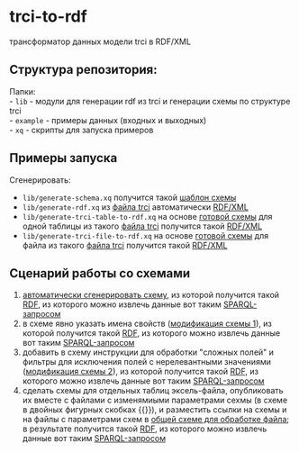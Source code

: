 # trci-to-rdf
трансформатор данных модели trci в RDF/XML
    
## Структура репозитория:  
Папки:  
    - `lib` - модули для генерации rdf из trci и генерации схемы по структуре trci  
    - `example` - примеры данных (входных и выходных)  
    - `xq` - скрипты для запуска примеров  

## Примеры запуска

Сгенерировать:
- `lib/generate-schema.xq` получится такой [шаблон схемы](example/schemas/schema-example.json)
- `lib/generate-rdf.xq` из [файла trci](example/TRCI/TRCI-example.xml) автоматически [RDF/XML](example/RDF/RDF-example.xml) 
- `lib/generate-trci-table-to-rdf.xq` на основе [готовой схемы](example/schemas/schema-example-2.json) для одной таблицы из такого [файла trci](example/TRCI/TRCI-example.xml) получится такой [RDF/XML](example/RDF/RDF-example-2.xml)
- `lib/generate-trci-file-to-rdf.xq` на основе [готовой схемы](example/schemas/schema-file-example.json) для  файла из такого [файла trci](example/TRCI/TRCI-example.xml) получится такой [RDF/XML](example/RDF/RDF-example-3-file.xml)

## Сценарий работы со схемами  
1. [автоматически сгенерировать схему](xq/generate-schema.xq), из которой получится такой [RDF](example/RDF/RDF-example.xml), из которого можно извлечь данные вот таким [SPARQL-запросом](example/SPARQL/SPARQL-example.rq)
1. в схеме явно указать имена свойств ([модификация схемы 1](example/schemas/schema-example-1.json)), из которой получится такой [RDF](example/RDF/RDF-example-1.xml), из которого можно извлечь данные вот таким [SPARQL-запросом](example/SPARQL/SPARQL-example1.rq)
1. добавить в схему инструкции для обработки "сложных полей" и фильтры для исключения полей с нерелевантными значениями ([модификация схемы 2](example/schemas/schema-example-2.json)), из которой получится такой [RDF](example/RDF/RDF-example-2.xml), из которого можно извлечь данные вот таким [SPARQL-запросом](example/SPARQL/SPARQL-example-2.rq)
1. сделать схемы для отдельных таблиц эксель-файла, опубликовать их вместе с файлами с изменямиыми параметрами сехмы (в схеме в двойных фигурных скобках {{}}), и разместить ссылки на схемы и на файлы с параметрами схем в [общей схеме для обработке файла](exmple/schemas/schema-file-example.json); в результате получится такой [RDF](example/RDF/RDF-example-3-file.xml), из которого можно извлечь данные вот таким [SPARQL-запросом](example/SPARQL/SPARQL-example-3.rq)